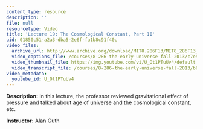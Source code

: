 ```yaml
---
content_type: resource
description: ''
file: null
resourcetype: Video
title: 'Lecture 19: The Cosmological Constant, Part II'
uid: 01850c51-a2a3-dba5-2e6f-fa1b8c91f40c
video_files:
  archive_url: http://www.archive.org/download/MIT8.286F13/MIT8_286F13_lec19_300k.mp4
  video_captions_file: /courses/8-286-the-early-universe-fall-2013/c7e5d2aa42b952fcabe52d5f0a833e06_U_Ot1PTuUv4.vtt
  video_thumbnail_file: https://img.youtube.com/vi/U_Ot1PTuUv4/default.jpg
  video_transcript_file: /courses/8-286-the-early-universe-fall-2013/b891ffb6658f5fbd1f93b3183315ac26_U_Ot1PTuUv4.pdf
video_metadata:
  youtube_id: U_Ot1PTuUv4
---
```


**Description:** In this lecture, the professor reviewed gravitational effect of pressure and talked about age of universe and the cosmological constant, etc.

**Instructor:** Alan Guth